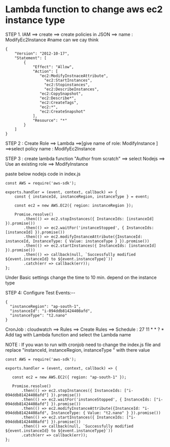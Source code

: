 # Lambda function to change aws ec2 instance type 

STEP 1. IAM ==> create ==> create policies in JSON ==> name : ModifyEc2Instance #name can we cay think

```
{
    "Version": "2012-10-17",
    "Statement": [
        {
            "Effect": "Allow",
            "Action": [
               "ec2:ModifyInstnaceAttribute",
	             "ec2:StartInstances",
	             "ec2:Stopinstances",
	             "ec2:DescribeInstances",
               "ec2:CopySnapshot",
               "ec2:Describe*",
               "ec2:CreateTags",
               "ec2:*",
               "ec2:CreateSnapshot"
            ],
            "Resource": "*"
        }
    ]
}
``` 
STEP 2 : Create Role ==> Lambda ==>[give name of role: ModifyInstance ] ==>select policy name : ModifyEc2Instance

STEP 3 : create lambda function "Author from scratch" ==> select Nodejs ==> Use an existing role ==> ModifyInstance

paste below nodejs code in index.js
 
```
const AWS = require('aws-sdk');

exports.handler = (event, context, callback) => {
    const { instanceId, instanceRegion, instanceType } = event;
    
    const ec2 = new AWS.EC2({ region: instanceRegion });
    
    Promise.resolve()
        .then(() => ec2.stopInstances({ InstanceIds: [instanceId] }).promise())
        .then(() => ec2.waitFor('instanceStopped', { InstanceIds: [instanceId] }).promise())
        .then(() => ec2.modifyInstanceAttribute({InstanceId: instanceId, InstanceType: { Value: instanceType } }).promise())
        .then(() => ec2.startInstances({ InstanceIds: [instanceId] }).promise())
        .then(() => callback(null, `Successfully modified ${event.instanceId} to ${event.instanceType}`))
        .catch(err => callback(err));
};
```
Under Basic settings change the time to 10 min. depend on the instance type


STEP 4: Configure Test Events:--
```
{
  "instanceRegion": "ap-south-1",
  "instanceId": "i-094ddb81424408afd",
  "instanceType": "t2.nano"
}
```
CronJob : cloudwatch ==> Rules ==> Create Rules ==> Schedule : 27 11 * * ? *
Add tag with Lambda function and select the Lambda name

NOTE : If you wan to run with cronjob need to change the index.js file and replace "instanceId, instanceRegion, instanceType " with there value 

```
const AWS = require('aws-sdk');

exports.handler = (event, context, callback) => {
   
   const ec2 = new AWS.EC2({ region: "ap-south-1" });
   
   Promise.resolve()
       .then(() => ec2.stopInstances({ InstanceIds: ["i-094ddb81424408afd"] }).promise())
       .then(() => ec2.waitFor('instanceStopped', { InstanceIds: ["i-094ddb81424408afd"] }).promise())
       .then(() => ec2.modifyInstanceAttribute({InstanceId: "i-094ddb81424408afd", InstanceType: { Value: "t2.nano" } }).promise())
       .then(() => ec2.startInstances({ InstanceIds: ["i-094ddb81424408afd"] }).promise())
       .then(() => callback(null, `Successfully modified ${event.instanceId} to ${event.instanceType}`))
       .catch(err => callback(err));
};
```

